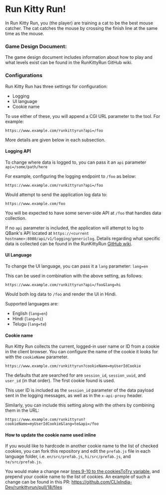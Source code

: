 # Run Kitty Run!

In Run Kitty Run, you (the player) are training a cat to be the best mouse catcher. The cat catches the mouse by crossing the finish line at the same time as the mouse.

### Game Design Document:
The game design document includes information about how to play and what levels exist can be found in the RunKittyRun GitHub wiki.

### Configurations
Run Kitty Run has three settings for configuration:

* Logging
* UI language
* Cookie name

To use either of these, you will append a CGI URL parameter to the tool. For example:

```
https://www.example.com/runkittyrun?api=/foo
```

More details are given below in each subsection.

#### Logging API
To change where data is logged to, you can pass it an `api` parameter  
`api=/some/path/here`

For example, configuring the logging endpoint to `/foo` as below:

```
https://www.example.com/runkittyrun?api=/foo
```

Would attempt to send the application log data to:

```
https://www.example.com/foo
```

You will be expected to have some server-side API at `/foo` that handles data collection.

If no `api` parameter is included, the application will attempt to log to QBank's API located at `https://<current hostname>:8080/api/v1/logging/genericlog`. Details regarding what specific data is collected can be found in the RunKittyRun [GitHub wiki](https://github.com/CLIxIndia-Dev/runkittyrun/wiki/Run-Kitty-Run-Logging).

#### UI Language
To change the UI language, you can pass it a `lang` parameter:
`lang=en`

This can be used in combination with the above setting, as follows:

```
https://www.example.com/runkittyrun?api=/foo&lang=hi
```

Would both log data to `/foo` and render the UI in Hindi.

Supported languages are:

* English (`lang=en`)
* Hindi (`lang=hi`)
* Telugu (`lang=te`)

#### Cookie name
Run Kitty Run collects the current, logged-in user name or ID from a cookie in the client browser. You can configure the name of the cookie it looks for with the `cookieName` parameter.

```
https://www.example.com/runkittyrun?cookieName=myUserIdCookie
```

The defaults that are searched for are `session_id`, `session_uuid`, and `user_id` (in that order). The first cookie found is used.

This user ID is included as the `session_id` parameter of the data payload sent in the logging messages, as well as in the `x-api-proxy` header.

Similarly, you can include this setting along with the others by combining them in the URL:

```
https://www.example.com/runkittyrun?cookieName=myUserIdCookie&lang=te&api=/foo
```

#### How to update the cookie name used inline
If you would like to hardcode in another cookie name to the list of checked cookies, you can fork this repository and edit the `prefab.js` file in each language folder, i.e. `en/src/prefab.js`, `hi/src/prefab.js`, and `te/src/prefab.js`.

You would make a change near [lines 9-10 to the cookiesToTry variable](https://github.com/CLIxIndia-Dev/runkittyrun/blob/ef989cfa004fd04ef2ceefdea03cdeedfa894dc1/en/src/prefabs.js#L9-L10), and prepend your cookie name to the list of cookies. An example of such a change can be found in this PR: https://github.com/CLIxIndia-Dev/runkittyrun/pull/18/files
